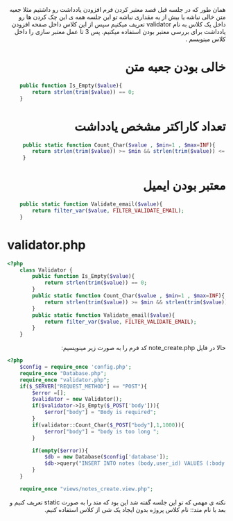 <div dir="rtl">
همان طور که در جلسه قبل قصد معتبر کردن فرم افزودن یادداشت رو داشتیم مثلا جعبه متن خالی نباشه یا بیش از یه مقداری نباشه تو این جلسه همه ی این چک کردن ها رو داخل یک کلاس به نام validator تعریف میکنیم سپس از این کلاس داخل صفحه افزودن یادداشت برای بررسی معتبر بودن استفاده میکنیم.
پس 3 تا عمل معتبر سازی را داخل کلاس مینویسم .

# خالی بودن جعبه متن
<div dir="ltr">

```php
    public function Is_Empty($value){
        return strlen(trim($value)) == 0;
    }
```
<div dir="rtl">

# تعداد کاراکتر مشخص یادداشت
<div dir="ltr">

```php
     public static function Count_Char($value , $min=1 , $max=INF){
        return strlen(trim($value)) >= $min && strlen(trim($value)) <= $max;
     }   
```
<div dir="rtl">

# معتبر بودن ایمیل

<div dir="ltr">

```php
    public static function Validate_email($value){
        return filter_var($value, FILTER_VALIDATE_EMAIL);
    }
```
# validator.php

```php
<?php
    class Validator {
        public function Is_Empty($value){
            return strlen(trim($value)) == 0;
        }
        public static function Count_Char($value , $min=1 , $max=INF){
            return strlen(trim($value)) >= $min && strlen(trim($value)) <= $max;
        }
        public static function Validate_email($value){
            return filter_var($value, FILTER_VALIDATE_EMAIL);
        }
    }
```
<div dir="rtl">
حالا در فایل note_create.php  کد فرم را به صورت زیر مینویسیم:

<div dir="ltr">

```php
<?php
    $config = require_once 'config.php';
    require_once "Database.php";
    require_once "validator.php";
    if($_SERVER["REQUEST_METHOD"] == "POST"){
        $error =[];
        $validator = new Validator();
        if($validator->Is_Empty($_POST['body'])){
            $error["body"] = "Body is required";
        }
        if(validator::Count_Char($_POST["body"],1,1000)){
            $error["body"] = "body is too long ";
        }

        if(empty($error)){
            $db = new Database($config['database']);
            $db->query("INSERT INTO notes (body,user_id) VALUES (:body ,:user_id)" , ['body' => $_POST['body'], 'user_id' => 3 ]);
        }
    }

    require_once "views/notes_create.view.php";
```
<div dir="rtl">
نکته ی مهمی که تو این جلسه گفته شد این بود که متد را به صورت static تعریف کنیم و بعد با نام متد:: نام کلاس پروژه بدون ایجاد یک شی از کلاس استفاده کنیم.